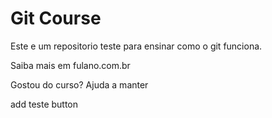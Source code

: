 # Git Course

Este e um repositorio teste para ensinar como o git funciona.

Saiba mais em fulano.com.br


Gostou do curso? Ajuda a manter

add teste button
